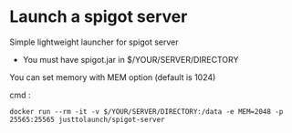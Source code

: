 # Launch a spigot server


Simple lightweight launcher for spigot server

* You must have spigot.jar in $/YOUR/SERVER/DIRECTORY

You can set memory with MEM option (default is 1024)

cmd :

    docker run --rm -it -v $/YOUR/SERVER/DIRECTORY:/data -e MEM=2048 -p 25565:25565 justtolaunch/spigot-server
